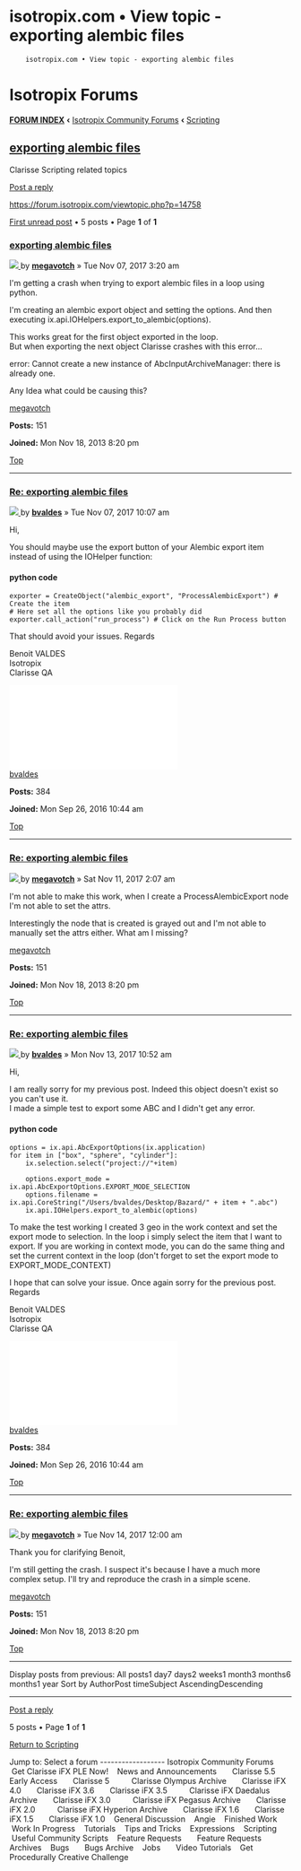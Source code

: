 # isotropix.com • View topic - exporting alembic files
        isotropix.com • View topic - exporting alembic files                

Isotropix Forums
================

[**FORUM INDEX**](./index.php?sid=d73a1894d157920dabb5f763f18322a8) **‹** [Isotropix Community Forums](./viewforum.php?f=3&sid=d73a1894d157920dabb5f763f18322a8) **‹** [Scripting](./viewforum.php?f=21&sid=d73a1894d157920dabb5f763f18322a8)

[exporting alembic files](./viewtopic.php?f=21&t=3586&sid=d73a1894d157920dabb5f763f18322a8)
-------------------------------------------------------------------------------------------

Clarisse Scripting related topics  

[Post a reply](./posting.php?mode=reply&f=21&t=3586&sid=d73a1894d157920dabb5f763f18322a8 "Post a reply")

 https://forum.isotropix.com/viewtopic.php?p=14758   

[First unread post](#unread) • 5 posts • Page **1** of **1**

### [exporting alembic files](#p14717)

[![](./styles/isotropix2016/imageset/icon_post_target_unread.gif)
](./viewtopic.php?p=14717&sid=d73a1894d157920dabb5f763f18322a8#p14717)by **[megavotch](./memberlist.php?mode=viewprofile&u=8436&sid=d73a1894d157920dabb5f763f18322a8)** » Tue Nov 07, 2017 3:20 am

I'm getting a crash when trying to export alembic files in a loop using python.  
  
I'm creating an alembic export object and setting the options. And then executing ix.api.IOHelpers.export\_to\_alembic(options).  
  
This works great for the first object exported in the loop.  
But when exporting the next object Clarisse crashes with this error...  
  
error: Cannot create a new instance of AbcInputArchiveManager: there is already one.  
  
Any Idea what could be causing this?

[megavotch](./memberlist.php?mode=viewprofile&u=8436&sid=d73a1894d157920dabb5f763f18322a8)

**Posts:** 151

**Joined:** Mon Nov 18, 2013 8:20 pm

[Top](#wrap "Top")

* * *

### [Re: exporting alembic files](#p14721)

[![](./styles/isotropix2016/imageset/icon_post_target_unread.gif)
](./viewtopic.php?p=14721&sid=d73a1894d157920dabb5f763f18322a8#p14721)by **[bvaldes](./memberlist.php?mode=viewprofile&u=13171&sid=d73a1894d157920dabb5f763f18322a8)** » Tue Nov 07, 2017 10:07 am

Hi,  
  
You should maybe use the export button of your Alembic export item instead of using the IOHelper function:  

#### python code

```
exporter = CreateObject("alembic_export", "ProcessAlembicExport") # Create the item
# Here set all the options like you probably did
exporter.call_action("run_process") # Click on the Run Process button
```

  
That should avoid your issues. Regards

Benoit VALDES  
Isotropix  
Clarisse QA

[![](./download/file.php?avatar=13171_1481033212.png)
](./memberlist.php?mode=viewprofile&u=13171&sid=d73a1894d157920dabb5f763f18322a8)  
[bvaldes](./memberlist.php?mode=viewprofile&u=13171&sid=d73a1894d157920dabb5f763f18322a8)

**Posts:** 384

**Joined:** Mon Sep 26, 2016 10:44 am

[Top](#wrap "Top")

* * *

### [Re: exporting alembic files](#p14758)

[![](./styles/isotropix2016/imageset/icon_post_target_unread.gif)
](./viewtopic.php?p=14758&sid=d73a1894d157920dabb5f763f18322a8#p14758)by **[megavotch](./memberlist.php?mode=viewprofile&u=8436&sid=d73a1894d157920dabb5f763f18322a8)** » Sat Nov 11, 2017 2:07 am

I'm not able to make this work, when I create a ProcessAlembicExport node I'm not able to set the attrs.  
  
Interestingly the node that is created is grayed out and I'm not able to manually set the attrs either. What am I missing?

[megavotch](./memberlist.php?mode=viewprofile&u=8436&sid=d73a1894d157920dabb5f763f18322a8)

**Posts:** 151

**Joined:** Mon Nov 18, 2013 8:20 pm

[Top](#wrap "Top")

* * *

### [Re: exporting alembic files](#p14763)

[![](./styles/isotropix2016/imageset/icon_post_target_unread.gif)
](./viewtopic.php?p=14763&sid=d73a1894d157920dabb5f763f18322a8#p14763)by **[bvaldes](./memberlist.php?mode=viewprofile&u=13171&sid=d73a1894d157920dabb5f763f18322a8)** » Mon Nov 13, 2017 10:52 am

Hi,  
  
I am really sorry for my previous post. Indeed this object doesn't exist so you can't use it.  
I made a simple test to export some ABC and I didn't get any error.  

#### python code

```
options = ix.api.AbcExportOptions(ix.application)
for item in ["box", "sphere", "cylinder"]:
    ix.selection.select("project://"+item)
     
    options.export_mode = ix.api.AbcExportOptions.EXPORT_MODE_SELECTION
    options.filename = ix.api.CoreString("/Users/bvaldes/Desktop/Bazard/" + item + ".abc")
    ix.api.IOHelpers.export_to_alembic(options)
```

  
To make the test working I created 3 geo in the work context and set the export mode to selection. In the loop i simply select the item that I want to export. If you are working in context mode, you can do the same thing and set the current context in the loop (don't forget to set the export mode to EXPORT\_MODE\_CONTEXT)  
  
I hope that can solve your issue. Once again sorry for the previous post. Regards

Benoit VALDES  
Isotropix  
Clarisse QA

[![](./download/file.php?avatar=13171_1481033212.png)
](./memberlist.php?mode=viewprofile&u=13171&sid=d73a1894d157920dabb5f763f18322a8)  
[bvaldes](./memberlist.php?mode=viewprofile&u=13171&sid=d73a1894d157920dabb5f763f18322a8)

**Posts:** 384

**Joined:** Mon Sep 26, 2016 10:44 am

[Top](#wrap "Top")

* * *

### [Re: exporting alembic files](#p14767)

[![](./styles/isotropix2016/imageset/icon_post_target_unread.gif)
](./viewtopic.php?p=14767&sid=d73a1894d157920dabb5f763f18322a8#p14767)by **[megavotch](./memberlist.php?mode=viewprofile&u=8436&sid=d73a1894d157920dabb5f763f18322a8)** » Tue Nov 14, 2017 12:00 am

Thank you for clarifying Benoit,  
  
I'm still getting the crash. I suspect it's because I have a much more complex setup. I'll try and reproduce the crash in a simple scene.

[megavotch](./memberlist.php?mode=viewprofile&u=8436&sid=d73a1894d157920dabb5f763f18322a8)

**Posts:** 151

**Joined:** Mon Nov 18, 2013 8:20 pm

[Top](#wrap "Top")

* * *

Display posts from previous: All posts1 day7 days2 weeks1 month3 months6 months1 year Sort by AuthorPost timeSubject AscendingDescending 

* * *

[Post a reply](./posting.php?mode=reply&f=21&t=3586&sid=d73a1894d157920dabb5f763f18322a8 "Post a reply")

5 posts • Page **1** of **1**

[Return to Scripting](./viewforum.php?f=21&sid=d73a1894d157920dabb5f763f18322a8)

Jump to: Select a forum \------------------ Isotropix Community Forums    Get Clarisse iFX PLE Now!    News and Announcements       Clarisse 5.5 Early Access       Clarisse 5          Clarisse Olympus Archive       Clarisse iFX 4.0       Clarisse iFX 3.6       Clarisse iFX 3.5          Clarisse iFX Daedalus Archive       Clarisse iFX 3.0          Clarisse iFX Pegasus Archive       Clarisse iFX 2.0          Clarisse iFX Hyperion Archive       Clarisse iFX 1.6       Clarisse iFX 1.5       Clarisse iFX 1.0    General Discussion    Angie    Finished Work    Work In Progress    Tutorials    Tips and Tricks    Expressions    Scripting       Useful Community Scripts    Feature Requests       Feature Requests Archives    Bugs       Bugs Archive    Jobs       Video Tutorials    Get Procedurally Creative Challenge